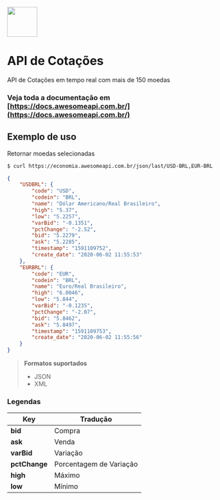[<img src="https://cdn.awesomeapi.com.br/v2/png/logo-without-slogan.png" height="70px" />](https://awesomeapi.com.br/)

# API de Cotações
API de Cotações em tempo real com mais de 150 moedas

### Veja toda a documentação em [https://docs.awesomeapi.com.br/](https://docs.awesomeapi.com.br/)

## Exemplo de uso
Retornar moedas selecionadas
```sh
$ curl https://economia.awesomeapi.com.br/json/last/USD-BRL,EUR-BRL
```
```json
{
    "USDBRL": {
        "code": "USD",
        "codein": "BRL",
        "name": "Dólar Americano/Real Brasileiro",
        "high": "5.37",
        "low": "5.2257",
        "varBid": "-0.1351",
        "pctChange": "-2.52",
        "bid": "5.2279",
        "ask": "5.2285",
        "timestamp": "1591109752",
        "create_date": "2020-06-02 11:55:53"
    },
    "EURBRL": {
        "code": "EUR",
        "codein": "BRL",
        "name": "Euro/Real Brasileiro",
        "high": "6.0046",
        "low": "5.844",
        "varBid": "-0.1235",
        "pctChange": "-2.07",
        "bid": "5.8462",
        "ask": "5.8497",
        "timestamp": "1591109753",
        "create_date": "2020-06-02 11:55:56"
    }
}
```



> **Formatos suportados**
> - JSON
> - XML

### Legendas
Key | Tradução
-------- | ---
**bid** | Compra
**ask** | Venda
**varBid** | Variação
**pctChange** |  Porcentagem de Variação
**high** | Máximo
**low** | Mínimo
